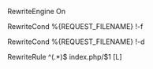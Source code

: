 RewriteEngine On

RewriteCond %{REQUEST_FILENAME} !-f

RewriteCond %{REQUEST_FILENAME} !-d

RewriteRule ^(.*)$ index.php/$1 [L]
